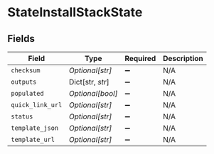 # StateInstallStackState


## Fields

| Field              | Type               | Required           | Description        |
| ------------------ | ------------------ | ------------------ | ------------------ |
| `checksum`         | *Optional[str]*    | :heavy_minus_sign: | N/A                |
| `outputs`          | Dict[str, *str*]   | :heavy_minus_sign: | N/A                |
| `populated`        | *Optional[bool]*   | :heavy_minus_sign: | N/A                |
| `quick_link_url`   | *Optional[str]*    | :heavy_minus_sign: | N/A                |
| `status`           | *Optional[str]*    | :heavy_minus_sign: | N/A                |
| `template_json`    | *Optional[str]*    | :heavy_minus_sign: | N/A                |
| `template_url`     | *Optional[str]*    | :heavy_minus_sign: | N/A                |